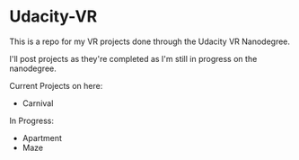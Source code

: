 # Udacity-VR
This is a repo for my VR projects done through the Udacity VR Nanodegree.

I'll post projects as they're completed as I'm still in progress on the nanodegree.

Current Projects on here:
- Carnival

In Progress:
- Apartment
- Maze
